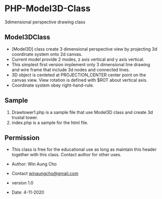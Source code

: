 # PHP-Model3D-Class
3dimensional perspective drawing class


 ## Model3DClass
 
 * [Model3D] class create 3 dimensional perspective view by projecting 3d coordinate system onto 2d canvas.
 * Current model provide 2 modes, z axis vertical and y axis vertical.
 * This simplest first version implement only 3 dimensional line drawing and wire frame that include 3d nodes and connected lines.
 * 3D object is centeted at PROJECTION_CENTER center point on the canvas view. View rotation is defined with $ROT about vertical axis.
 * Coordinate system obey right-hand-rule.
 
 ## Sample
 1. Drawtower1.php is a sample file that use Model3D class and create 3d trustal tower.
 2. index.php is a sample for the html file.
 
 ## Permission
 * This class is free for the educational use as long as maintain this header together with this class. Contact author for other uses.
 
 * Author: Win Aung Cho
 * Contact winaungcho@gmail.com
 * version 1.0
 * Date: 4-11-2020
 
 

